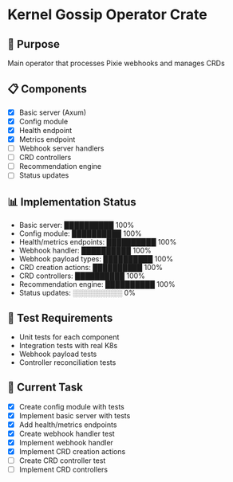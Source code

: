 # Kernel Gossip Operator Crate

## 🎯 Purpose
Main operator that processes Pixie webhooks and manages CRDs

## 📋 Components
- [x] Basic server (Axum)
- [x] Config module
- [x] Health endpoint
- [x] Metrics endpoint
- [ ] Webhook server handlers
- [ ] CRD controllers
- [ ] Recommendation engine
- [ ] Status updates

## 📊 Implementation Status
- Basic server: ██████████ 100%
- Config module: ██████████ 100%
- Health/metrics endpoints: ██████████ 100%
- Webhook handler: ██████████ 100%
- Webhook payload types: ██████████ 100%
- CRD creation actions: ██████████ 100%
- CRD controllers: ██████████ 100%
- Recommendation engine: ██████████ 100%
- Status updates: ░░░░░░░░░░ 0%

## 🧪 Test Requirements
- Unit tests for each component
- Integration tests with real K8s
- Webhook payload tests
- Controller reconciliation tests

## 🔧 Current Task
- [x] Create config module with tests
- [x] Implement basic server with tests
- [x] Add health/metrics endpoints
- [x] Create webhook handler test
- [x] Implement webhook handler
- [x] Implement CRD creation actions
- [ ] Create CRD controller test
- [ ] Implement CRD controllers
